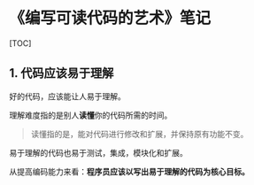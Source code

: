 # 《编写可读代码的艺术》笔记

[TOC]

## 1. 代码应该易于理解

好的代码，应该能让人易于理解。

理解难度指的是别人**读懂**你的代码所需的时间。

> 读懂指的是，能对代码进行修改和扩展，并保持原有功能不变。

易于理解的代码也易于测试，集成，模块化和扩展。

从提高编码能力来看：**程序员应该以写出易于理解的代码为核心目标。**